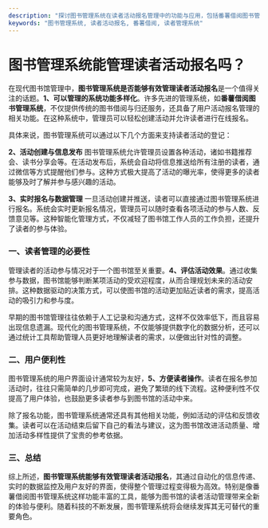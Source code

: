 ```yaml
---
description: "探讨图书管理系统在读者活动报名管理中的功能与应用，包括番薯借阅图书管理系统的相关功能。"
keywords: "图书管理系统, 读者活动报名, 番薯借阅, 读者管理系统"
---
```

# 图书管理系统能管理读者活动报名吗？

在现代图书馆管理中，**图书管理系统是否能够有效管理读者活动报名**是一个值得关注的话题。**1、可以管理的系统功能多样化**。许多先进的管理系统，如**番薯借阅图书管理系统**，不仅提供传统的图书借阅与归还服务，还具备了用户活动报名管理的相关功能。在这种系统中，管理员可以轻松创建活动并允许读者进行在线报名。

具体来说，图书管理系统可以通过以下几个方面来支持读者活动的登记：

**2、活动创建与信息发布**
图书管理系统允许管理员设置各种活动，诸如书籍推荐会、读书分享会等。在活动发布后，系统会自动将信息推送给所有注册的读者，通过微信等方式提醒他们参与。这种方式极大提高了活动的曝光率，使得更多的读者能够及时了解并参与感兴趣的活动。

**3、实时报名与数据管理**
一旦活动创建并推送，读者可以直接通过图书管理系统进行报名。系统会实时更新报名情况，管理员可以随时查看各项活动的参与人数、反馈意见等。这种智能化管理方式，不仅减轻了图书馆工作人员的工作负担，还提升了读者的参与体验。

### 一、读者管理的必要性

管理读者的活动参与情况对于一个图书馆至关重要。**4、评估活动效果**。通过收集参与数据，图书馆能够判断某项活动的受欢迎程度，从而合理规划未来的活动安排。这种数据驱动的决策方式，可以使图书馆的活动更加贴近读者的需求，提高活动的吸引力和参与度。

早期的图书馆管理往往依赖于人工记录和沟通方式，这样不仅效率低下，而且容易出现信息遗漏。现代化的图书管理系统，不仅能够提供数字化的数据分析，还可以通过统计工具帮助管理人员更好地理解读者的需求，以便做出针对性的调整。

### 二、用户便利性

图书管理系统的用户界面设计通常较为友好，**5、方便读者操作**。读者在报名参加活动时，往往只需简单的几步即可完成，避免了繁琐的线下流程。这种便利性不仅提高了用户体验，也鼓励更多读者参与到图书馆的活动中来。

除了报名功能，图书管理系统通常还具有其他相关功能，例如活动的评估和反馈收集。读者可以在活动结束后留下自己的看法与建议，这为图书馆改进活动质量、增加活动多样性提供了宝贵的参考依据。

### 三、总结

综上所述，**图书管理系统能够有效管理读者活动报名**，其通过自动化的信息传递、实时的数据监控及用户友好的界面，使得整个管理过程变得极为高效。特别是像番薯借阅图书管理系统这样功能丰富的工具，能够为图书馆的读者活动管理带来全新的体验与便利。随着科技的不断发展，图书管理系统将会继续发挥其无可替代的重要角色。
